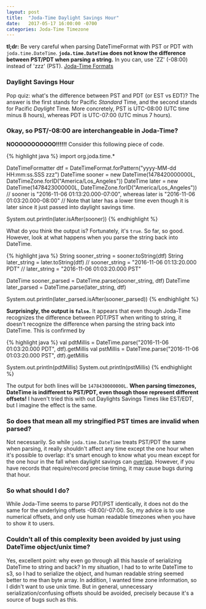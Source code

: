 ```yaml
---
layout: post
title:  "Joda-Time Daylight Savings Hour"
date:   2017-05-17 16:00:00 -0700
categories: Joda-Time Timezone
---
```


**tl;dr:** Be very careful when parsing DateTimeFormat with PST or PDT with `joda.time.DateTime`. **`joda.time.DateTime` does not know the difference between PST/PDT when parsing a string.** In you can, use 'ZZ' (-08:00) instead of 'zzz' (PST). [Joda-Time Formats][joda-time-format]

### Daylight Savings Hour


Pop quiz: what's the difference between PST and PDT (or EST vs EDT)? The answer is the first stands for Pacific _Standard_ Time, and the second stands for Pacific _Daylight_ Time. More concretely, PST is UTC-08:00 (UTC time minus 8 hours), whereas PDT is UTC-07:00 (UTC minus 7 hours). 

### Okay, so PST/-08:00 are interchangeable in Joda-Time?


**NOOOOOOOOOOO!!!!!!** Consider this following piece of code.

{% highlight java %}
import org.joda.time.*

DateTimeFormatter dtf = DateTimeFormat.forPattern("yyyy-MM-dd HH:mm:ss.SSS zzz")
DateTime sooner = new DateTime(1478420000000L, DateTimeZone.forID("America/Los_Angeles")) 
DateTime later  = new DateTime(1478423000000L, DateTimeZone.forID("America/Los_Angeles")) 
// sooner is "2016-11-06 01:13:20.000-07:00", whereas later is "2016-11-06 01:03:20.000-08:00"
// Note that later has a lower time even though it is later since it just passed into daylight savings time.

System.out.println(later.isAfter(sooner))
{% endhighlight %}

What do you think the output is? Fortunately, it's `true`. So far, so good. However, look at what happens when you parse the string back into DateTime.

{% highlight java %}
String sooner_string = sooner.toString(dtf)
String later_string  = later.toString(dtf)
// sooner_string = "2016-11-06 01:13:20.000 PDT"
// later_string  = "2016-11-06 01:03:20.000 PST"


DateTime sooner_parsed = DateTime.parse(sooner_string, dtf)
DateTime later_parsed  = DateTime.parse(later_string, dtf)  

System.out.println(later_parsed.isAfter(sooner_parsed))
{% endhighlight %}

**Surprisingly, the output is `false`.** It appears that even though Joda-Time recognizes the difference between PDT/PST when writing to string, it doesn't recognize the difference when parsing the string back into DateTime. This is confirmed by

{% highlight java %}
val pdtMillis = DateTime.parse("2016-11-06 01:03:20.000 PDT", dtf).getMillis
val pstMillis = DateTime.parse("2016-11-06 01:03:20.000 PST", dtf).getMillis

System.out.println(pdtMillis)
System.out.println(pstMillis)
{% endhighlight %}

The output for both lines will be `1478430000000L`. **When parsing timezones, DateTime is indifferent to PST/PDT, even though those represent different offsets!** I haven't tried this with out Daylights Savings Times like EST/EDT, but I imagine the effect is the same.


### So does that mean all my stringified PST times are invalid when parsed?

Not necessarily. So while `joda.time.DateTime` treats PST/PDT the same when parsing, it really shouldn't affect any time except the one hour when it's possible to overlap: it's smart enough to know what you mean except for the one hour in the fall when daylight savings can [overlap][stack-overflow-dst]. However, if you have records that require/record precise timing, it may cause bugs during that hour.

### So what should I do?

While Joda-Time seems to parse PDT/PST identically, it does not do the same for the underlying offsets -08:00/-07:00. So, my advice is to use numerical offsets, and only use human readable timezones when you have to show it to users.

### Couldn't all of this complexity been avoided by just using DateTime object/unix time?

Yes, excellent point: why even go through all this hassle of serializing DateTime to string and back? In my situation, I had to to write DateTime to s3, so I had to serialize the object, and human readable string seemed better to me than byte array. In addition, I wanted time zone information, so I didn't want to use unix time. But in general, unnecessary serialization/confusing offsets should be avoided, precisely because it's a source of bugs such as this. 

[stack-overflow-dst]: https://stackoverflow.com/tags/dst/info
[joda-time-format]: http://www.joda.org/joda-time/apidocs/org/joda/time/format/DateTimeFormat.html




